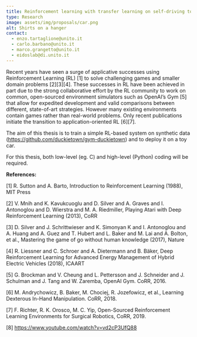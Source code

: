 ```yaml
---
title: Reinforcement learning with transfer learning on self-driving toy car
type: Research
image: assets/img/proposals/car.png
alt: Shirts on a hanger
contact:
  - enzo.tartaglione@unito.it
  - carlo.barbano@unito.it
  - marco.grangetto@unito.it
  - eidoslab@di.unito.it
---
```


Recent years have seen a surge of applicative successes using Reinforcement Learning (RL) [1] to solve challenging games and smaller domain problems [2][3][4]. These successes in RL have been achieved in part due to the strong collaborative effort by the RL community to work on common, open-sourced environment simulators such as OpenAI’s Gym [5] that allow for expedited development and valid comparisons between different, state-of-art strategies.
However many existing environments contain games rather than real-world problems. Only recent publications initiate the transition to application-oriented RL [6][7]. 

The aim of this thesis is to train a simple RL-based system on synthetic data (https://github.com/duckietown/gym-duckietown) and to deploy it on a toy car.

For this thesis, both low-level (eg. C) and high-level (Python) coding will be required.


**References:**

[1] R. Sutton and A. Barto, Introduction to Reinforcement Learning (1988), MIT Press

[2] V. Mnih and K. Kavukcuoglu and D. Silver and A. Graves and I. Antonoglou and D. Wierstra and M. A. Riedmiller, Playing Atari with Deep Reinforcement Learning (2013), CoRR

[3] D. Silver and J. Schrittwieser and K. Simonyan K and I. Antonoglou and A. Huang and A. Guez and T. Hubert and L. Baker and M. Lai and A. Bolton, et al., Mastering the game of go without human knowledge (2017), Nature

[4] R. Liessner and C. Schroer and A. Dietermann and B. Bäker, Deep Reinforcement Learning for Advanced Energy Management of Hybrid Electric Vehicles (2018), ICAART

[5] G. Brockman and V. Cheung and L. Pettersson and J. Schneider and J. Schulman and J. Tang and W. Zaremba, OpenAI Gym. CoRR, 2016.

[6] M. Andrychowicz, B. Baker, M. Chociej, R. Jozefowicz, et al., Learning Dexterous In-Hand Manipulation. CoRR, 2018.

[7] F. Richter, R. K. Orosco, M. C. Yip, Open-Sourced Reinforcement Learning Environments for Surgical Robotics, CoRR, 2019.

[8] https://www.youtube.com/watch?v=vd2cP3UfQ88
